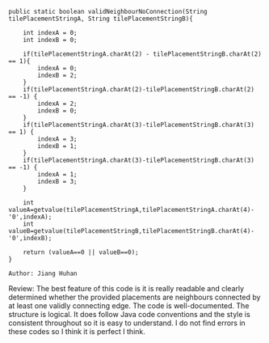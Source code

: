     public static boolean validNeighbourNoConnection(String tilePlacementStringA, String tilePlacementStringB){

        int indexA = 0;
        int indexB = 0;

        if(tilePlacementStringA.charAt(2) - tilePlacementStringB.charAt(2) == 1){
            indexA = 0;
            indexB = 2;
        }
        if(tilePlacementStringA.charAt(2)-tilePlacementStringB.charAt(2) == -1) {
            indexA = 2;
            indexB = 0;
        }
        if(tilePlacementStringA.charAt(3)-tilePlacementStringB.charAt(3) == 1) {
            indexA = 3;
            indexB = 1;
        }
        if(tilePlacementStringA.charAt(3)-tilePlacementStringB.charAt(3) == -1) {
            indexA = 1;
            indexB = 3;
        }

        int valueA=getvalue(tilePlacementStringA,tilePlacementStringA.charAt(4)-'0',indexA);
        int valueB=getvalue(tilePlacementStringB,tilePlacementStringB.charAt(4)-'0',indexB);

        return (valueA==0 || valueB==0);
    }
    
    Author: Jiang Huhan
    
Review:
  The best feature of this code is it is really readable and clearly determined 
  whether the provided placements are neighbours connected by at least one 
  validly connecting edge. The code is well-documented. The structure is logical.
  It does follow Java code conventions and the style is consistent throughout so 
  it is easy to understand. I do not find errors in these codes so I think it is 
  perfect I think.